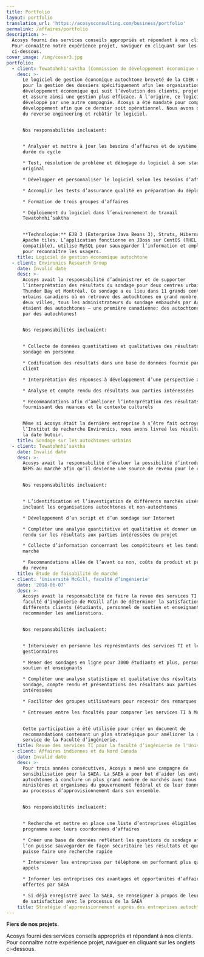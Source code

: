 ```yaml
---
title: Portfolio
layout: portfolio
translation_url: 'https://acosysconsulting.com/business/portfolio'
permalink: /affaires/portfolio
description: >-
  Acosys fourni des services conseils appropriés et répondant à nos clients.
  Pour connaître notre expérience projet, naviguer en cliquant sur les onglets
  ci-dessous.
cover_image: /img/cover3.jpg
portfolio:
  - client: Tewatohnhi'saktha (Commission de développement économique de Kahnawake)
    desc: >-
      Le logiciel de gestion économique autochtone breveté de la CDEK est conçu
      pour la gestion des dossiers spécifiquement afin les organisations de
      développement économique qui suit l’évolution des clients, projets, prêts
      et assure ainsi une gestion plus efficace. À l’origine, ce logiciel a été
      développé par une autre compagnie. Acosys a été mandaté pour compléter le
      développement afin que ce dernier soit opérationnel. Nous avons dû faire
      du reverse engineering et rebâtir le logiciel.


      Nos responsabilités incluaient:


      * Analyser et mettre à jour les besoins d’affaires et de système durant la
      durée du cycle

      * Test, résolution de problème et débogage du logiciel à son stade
      original

      * Développer et personnaliser le logiciel selon les besoins d’affaires

      * Accomplir les tests d’assurance qualité en préparation du déploiement

      * Formation de trois groupes d’affaires

      * Déploiement du logiciel dans l’environnement de travail
      Tewatohnhi’saktha


      **Technologie:** EJB 3 (Enterprise Java Beans 3), Struts, Hibernate,
      Apache tiles. L’application fonctionne en JBoss sur CentOS (RHEL
      compatible), utilise MySQL pour sauvegarder l’information et emploie LDAP
      pour reconnaître les usagers.
    title: Logiciel de gestion économique autochtone
  - client: Environics Research Group
    date: Invalid date
    desc: >-
      Acosys avait la responsabilité d’administrer et de supporter
      l’interprétation des résultats du sondage pour deux centres urbains soient
      Thunder Bay et Montréal. Ce sondage a eu lieu dans 11 grands centres
      urbains canadiens où on retrouve des autochtones en grand nombre. Pour les
      deux villes, tous les administrateurs du sondage embauchés par Acosys
      étaient des autochtones – une première canadienne: des autochtones sondés
      par des autochtones!


      Nos responsabilités incluaient:


      * Collecte de données quantitatives et qualitatives des résultats du
      sondage en personne

      * Codification des résultats dans une base de données fournie par le
      client

      * Interprétation des réponses à développement d’une perspective autochtone

      * Analyse et compte rendu des résultats aux parties intéressées

      * Recommandations afin d’améliorer l’interprétation des résultats en
      fournissant des nuances et le contexte culturels


      Même si Acosys était la dernière entreprise à s’être fait octroyer par
      l’Institut de recherche Environics, nous avons livreé les résultats avant
      la date butoir.
    title: Sondage sur les autochtones urbains
  - client: Tewatohnhi’saktha
    date: Invalid date
    desc: >-
      Acosys avait la responsabilité d’évaluer la possibilité d’introduire le
      NEMS au marché afin qu’il devienne une source de revenu pour le client.


      Nos responsabilités incluaient:


      * L’identification et l’investigation de différents marchés visés,
      incluant les organisations autochtones et non-autochtones

      * Développement d’un script et d’un sondage sur Internet

      * Compléter une analyse quantitative et qualitative et donner un compte
      rendu sur les résultats aux parties intéressées du projet

      * Collecte d’information concernant les compétiteurs et les tendances du
      marché

      * Recommandations allée de l’avant ou non, coûts du produit et prévisions
      du revenu
    title: Étude de faisabilité de marché
  - client: 'Université McGill, faculté d’ingénierie'
    date: '2018-06-07'
    desc: >-
      Acosys avait la responsabilité de faire la revue des services TI pour la
      faculté d’ingénierie de McGill afin de déterminer la satisfaction des
      différents clients (étudiants, personnel de soutien et enseignants) et de
      recommander les améliorations.


      Nos responsabilités incluaient:


      * Interviewer en personne les représentants des services TI et les
      gestionnaires

      * Mener des sondages en ligne pour 3000 étudiants et plus, personnel de
      soutien et enseignants

      * Compléter une analyse statistique et qualitative des résultats du
      sondage, compte rendu et présentations des résultats aux parties
      intéressées

      * Faciliter des groupes utilisateurs pour recevoir des remarques

      * Entrevues entre les facultés pour comparer les services TI à McGill


      Cette participation a été utilisée pour créer un document de
      recommandations contenant un plan stratégique pour améliorer la qualité du
      service de la Faculté d’ingénierie.
    title: Revue des services TI pour la faculté d’ingénierie de l'Université McGill
  - client: Affaires indiennes et du Nord Canada
    date: Invalid date
    desc: >-
      Pour trois années consécutives, Acosys a mené une campagne de
      sensibilisation pour la SAEA. La SAEA a pour but d’aider les entreprises
      autochtones à conclure un plus grand nombre de marchés avec tous les
      ministères et organismes du gouvernement fédéral et de leur donner accès
      au processus d’approvisionnement dans son ensemble.


      Nos responsabilités incluaient:


      * Recherche et mettre en place une liste d’entreprises éligibles au
      programme avec leurs coordonnées d’affaires

      * Créer une base de données reflétant les questions du sondage afin que
      l’on puisse sauvegarder de façon sécuritaire les résultats et que l’on
      puisse faire une recherche rapide

      * Interviewer les entreprises par téléphone en performant plus que 2000
      appels

      * Informer les entreprises des avantages et opportunités d’affaires
      offertes par SAEA

      * Si déjà enregistré avec la SAEA, se renseigner à propos de leurs niveau
      de satisfaction avec le processus de la SAEA
    title: Stratégie d’approvisionnement auprès des entreprises autochtones (SAEA)
---
```

**Fiers de nos projets.**

Acosys fourni des services conseils appropriés et répondant à nos clients. Pour connaître notre expérience projet, naviguer en cliquant sur les onglets ci-dessous.
